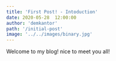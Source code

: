```yaml
---
title: 'First Post! - Intoduction'
date: 2020-05-28  12:00:00
author: 'demkantor'
path: '/initial-post'
image: '../../images/binary.jpg'
---
```


Welcome to my blog! nice to meet you all!